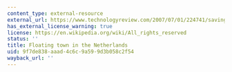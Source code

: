 ```yaml
---
content_type: external-resource
external_url: https://www.technologyreview.com/2007/07/01/224741/saving-holland/
has_external_license_warning: true
license: https://en.wikipedia.org/wiki/All_rights_reserved
status: ''
title: Floating town in the Netherlands
uid: 9f7de838-aaad-4c6c-9a59-9d3b058c2f54
wayback_url: ''
---
```

